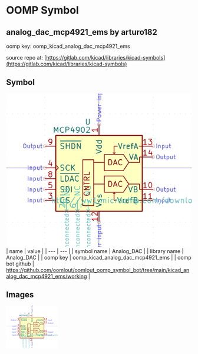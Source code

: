 # OOMP Symbol  
## analog_dac_mcp4921_ems  by arturo182  
  
oomp key: oomp_kicad_analog_dac_mcp4921_ems  
  
source repo at: [https://gitlab.com/kicad/libraries/kicad-symbols](https://gitlab.com/kicad/libraries/kicad-symbols)  
## Symbol  
  
[![working.png](working_600.png)](working.png)  
| name | value | 
| --- | --- | 
| symbol name | Analog_DAC | 
| library name | Analog_DAC | 
| oomp key | oomp_kicad_analog_dac_mcp4921_ems | 
| oomp bot github | https://github.com/oomlout/oomlout_oomp_symbol_bot/tree/main/kicad_analog_dac_mcp4921_ems/working | 
## Images  
  
[![working.png](working_140.png)](working.png)  
